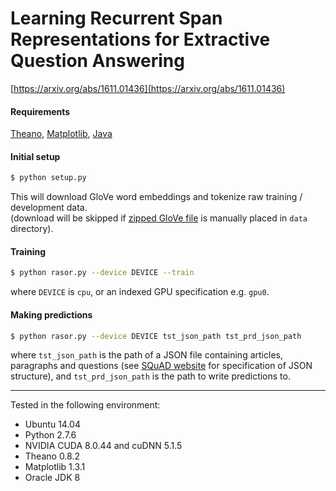 # Learning Recurrent Span Representations for Extractive Question Answering
[https://arxiv.org/abs/1611.01436](https://arxiv.org/abs/1611.01436)

#### Requirements

[Theano](http://deeplearning.net/software/theano/install.html), [Matplotlib](http://matplotlib.org/), [Java](https://www.oracle.com/java/index.html)

#### Initial setup

```bash
$ python setup.py
```
This will download GloVe word embeddings and tokenize raw training / development data.<br />
(download will be skipped if [zipped GloVe file](http://nlp.stanford.edu/data/glove.840B.300d.zip) is manually placed in `data` directory).

#### Training

```bash
$ python rasor.py --device DEVICE --train
```
where `DEVICE` is `cpu`, or an indexed GPU specification e.g. `gpu0`.

#### Making predictions

```bash
$ python rasor.py --device DEVICE tst_json_path tst_prd_json_path
```
where `tst_json_path` is the path of a JSON file containing articles, paragraphs and questions (see [SQuAD website](https://rajpurkar.github.io/SQuAD-explorer/) for specification of JSON structure), and `tst_prd_json_path` is the path to write predictions to.

---

Tested in the following environment:

* Ubuntu 14.04
* Python 2.7.6
* NVIDIA CUDA 8.0.44 and cuDNN 5.1.5
* Theano 0.8.2
* Matplotlib 1.3.1
* Oracle JDK 8

